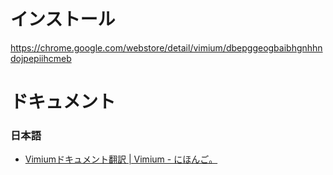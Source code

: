 インストール
============

https://chrome.google.com/webstore/detail/vimium/dbepggeogbaibhgnhhndojpepiihcmeb


ドキュメント
============

### 日本語

* [Vimiumドキュメント翻訳 \| Vimium \- にほんご。](https://tr.you84815.space/vimium/index.html)
